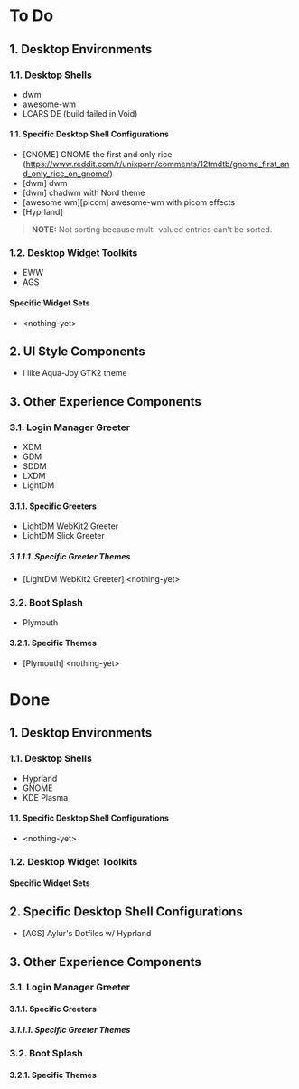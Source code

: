# To Do
## 1. Desktop Environments
### 1.1. Desktop Shells
- dwm
- awesome-wm
- LCARS DE (build failed in Void)
#### 1.1. Specific Desktop Shell Configurations
- \[GNOME\] GNOME the first and only rice (https://www.reddit.com/r/unixporn/comments/12tmdtb/gnome_first_and_only_rice_on_gnome/)
- \[dwm\] dwm
- \[dwm\] chadwm with Nord theme
- \[awesome wm\]\[picom\] awesome-wm with picom effects
- \[Hyprland\] 

> **NOTE:** Not sorting because multi-valued entries can't be sorted.
### 1.2. Desktop Widget Toolkits
- EWW
- AGS
#### Specific Widget Sets
- \<nothing-yet\>
## 2. UI Style Components
- I like Aqua-Joy GTK2 theme
## 3. Other Experience Components
### 3.1. Login Manager Greeter
- XDM
- GDM
- SDDM
- LXDM
- LightDM
#### 3.1.1. Specific Greeters
- LightDM WebKit2 Greeter
- LightDM Slick Greeter
##### 3.1.1.1. Specific Greeter Themes
- \[LightDM WebKit2 Greeter\] \<nothing-yet\>
### 3.2. Boot Splash
- Plymouth
#### 3.2.1. Specific Themes
- \[Plymouth\] \<nothing-yet\>
# Done
## 1. Desktop Environments
### 1.1. Desktop Shells
- Hyprland
- GNOME
- KDE Plasma
#### 1.1. Specific Desktop Shell Configurations
- \<nothing-yet\>
### 1.2. Desktop Widget Toolkits
#### Specific Widget Sets
## 2. Specific Desktop Shell Configurations
- \[AGS\] Aylur's Dotfiles w/ Hyprland
## 3. Other Experience Components
### 3.1. Login Manager Greeter
#### 3.1.1. Specific Greeters
##### 3.1.1.1. Specific Greeter Themes
### 3.2. Boot Splash
#### 3.2.1. Specific Themes